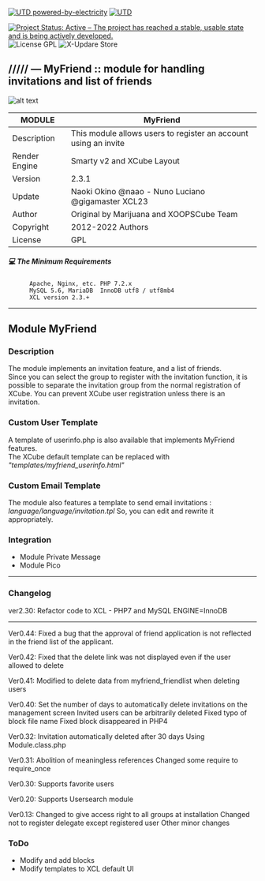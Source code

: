 [![UTD powered-by-electricity](http://ForTheBadge.com/images/badges/powered-by-electricity.svg)](https://github.com/xoopscube)
[![UTD](https://forthebadge.com/images/badges/built-with-love.svg)](https://github.com/xoopscube/myfriend)

[![Project Status: Active – The project has reached a stable, usable state and is being actively developed.](https://www.repostatus.org/badges/2.0.0/active.svg)](https://github.com/xoopscube/)
![License GPL](https://img.shields.io/badge/License-GPL-green)
![X-Updare Store](https://img.shields.io/badge/X--Update%20Store-Pending-red)

## ///// — MyFriend :: module for handling invitations and list of friends

![alt text](https://repository-images.githubusercontent.com/347963527/8c04d798-5562-4443-8e55-656298649231)


MODULE | MyFriend
------------ | -------------
Description | This module allows users to register an account using an invite
Render Engine | Smarty v2 and XCube Layout
Version | 2.3.1
Update | Naoki Okino @naao - Nuno Luciano @gigamaster XCL23
Author | Original by Marijuana and XOOPSCube Team
Copyright | 2012-2022 Authors
License | GPL


##### :computer: The Minimum Requirements



          Apache, Nginx, etc. PHP 7.2.x
          MySQL 5.6, MariaDB  InnoDB utf8 / utf8mb4
          XCL version 2.3.+



-----


## Module MyFriend

### Description  

The module implements an invitation feature, and a list of friends.  
Since you can select the group to register with the invitation function, 
it is possible to separate the invitation group from the normal registration of XCube.
You can prevent XCube user registration unless there is an invitation.

### Custom User Template  

A template of userinfo.php is also available that implements MyFriend features.  
The XCube default template can be replaced with _"templates/myfriend_userinfo.html"_

### Custom Email Template  

The module also features a template to send email invitations :  
_language/language/invitation.tpl_
So, you can edit and rewrite it appropriately.

### Integration  

- Module Private Message  
- Module Pico  

---
### Changelog  

ver2.30: Refactor code to XCL - PHP7 and MySQL ENGINE=InnoDB  

---
Ver0.44: Fixed a bug that the approval of friend application is not reflected in the friend list of the applicant.

Ver0.42: Fixed that the delete link was not displayed even if the user allowed to delete  

Ver0.41: Modified to delete data from myfriend_friendlist when deleting users

Ver0.40: Set the number of days to automatically delete invitations on the management screen
        Invited users can be arbitrarily deleted
        Fixed typo of block file name
        Fixed block disappeared in PHP4

Ver0.32: Invitation automatically deleted after 30 days
        Using Module.class.php

Ver0.31: Abolition of meaningless references
        Changed some require to require_once

Ver0.30: Supports favorite users

Ver0.20: Supports Usersearch module

Ver0.13: Changed to give access right to all groups at installation
        Changed not to register delegate except registered user
        Other minor changes


### ToDo  

- Modify and add blocks
- Modify templates to XCL default UI
